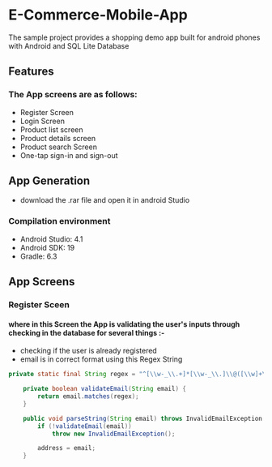 # E-Commerce-Mobile-App
The sample project provides a shopping demo app built for android phones with Android and SQL Lite Database
## Features
### The App screens are as follows:
* Register Screen 
* Login Screen
* Product list screen
* Product details screen
* Product search Screen
* One-tap sign-in and sign-out
## App Generation
* download the .rar file and open it in android Studio
### Compilation environment
* Android Studio: 4.1
* Android SDK: 19
* Gradle: 6.3
## App Screens 
### Register Sceen 
#### where in this Screen the App is validating the user's inputs through checking in the database for several things :- 
* checking if the user is already registered 
* email is in correct format using this Regex String 
```java
private static final String regex = "^[\\w-_\\.+]*[\\w-_\\.]\\@([\\w]+\\.)+[\\w]+[\\w]$";

    private boolean validateEmail(String email) {
        return email.matches(regex);
    }

    public void parseString(String email) throws InvalidEmailException {
        if (!validateEmail(email))
            throw new InvalidEmailException();

        address = email;
    }
 ```
